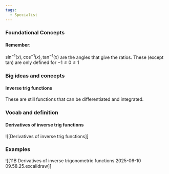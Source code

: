 ```yaml
---
tags:
  - Specialist
---
```


### Foundational Concepts
#### Remember:
$\sin^{-1}(x), \cos^{-1}(x), \tan^{-1}(x)$ are the angles that give the ratios.
These (except tan) are only defined for $-1\leq 0 \leq 1$
### Big ideas and concepts
#### Inverse trig functions
These are still functions that can be differentiated and integrated.
### Vocab and definition
#### Derivatives of inverse trig functions
![[Derivatives of inverse trig functions]]

### Examples
![[11B Derivatives of inverse trigonometric functions 2025-06-10 09.58.25.excalidraw]]